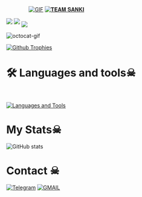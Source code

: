  ㅤ ㅤ ㅤㅤ[![GIF](https://github.com/Teamsanki/Teamsanki/blob/main/Teamsanki.gif)](https://github.com/Teamsanki)
   [![𝐓𝐄𝐀𝐌 𝐒𝐀𝐍𝐊𝐈](https://github-stats-alpha.vercel.app/api?username=Teamsanki "Teamsanki")](https://github-stats-alpha.vercel.app/api?username=Teamsanki "Teamsanki")
                                                          
  
<img src="https://readme-typing-svg.herokuapp.com?color=00FF00&width=420&lines=💀+𝐓𝐇𝐄+𝐓𝐄𝐀𝐌+𝐒𝐀𝐍𝐊𝐈+☠️">

<img src="https://readme-typing-svg.herokuapp.com?color=00FF00&width=420&lines=💀+ʙ-ᴛᴇᴄʜ+ᴄꜱᴇ+ꜱᴛᴜᴅᴇɴᴛ+\n—————————————\n+ᴘʏᴛʜᴏɴ+ᴊᴀᴠᴀ+𝗛𝗧𝗠𝗟+\n—————————————\n+20+ʏᴇᴀʀꜱ+ᴏʟᴅ\n+—————————————\n+ᴛʀᴀɢᴇᴛ+ᴀᴘᴘ+ᴅᴇᴠᴇʟᴏᴘᴍᴇɴᴛ\n+————————————————-\n+☠️">

<!--
**Teamsanki/Teamsanki** is a ✨ _special_ ✨ repository because its `README.md` (this file) appears on your GitHub profile.



<p align="center">
    <b>ᴠɪsɪᴛᴏʀs</b><br>
 -->    <img align="middle" src="https://profile-counter.glitch.me/Teamsanki/count.svg" />
</p>
<!---
Teamsanki/Teamsanki is a ✨ special ✨ repository because its `README.md` (this file) appears on your GitHub profile.
You can click the Preview link to take a look at your changes.
--->


<img src="https://octodex.github.com/images/daftpunktocat-thomas.gif" id="octocat" alt="octocat-gif" />





  [![Github Trophies](https://github-profile-trophy.vercel.app/?username=Teamsanki&theme=transparent&no-bg=true&margin-w=15&margin-h=10&row=1&column=6&count_private=true)](https://Teamsanki.me)
  

# 🛠️ Languages and tools☠︎︎
</br>

[![Languages and Tools](https://skillicons.dev/icons?i=androidstudio,bash,vscode,docker,git,github,linux,heroku,arduino,redis,mongodb,java,html,py,c,ts,js,deno,flutter,fastapi&perline=10)](https://Teamsanki.me)



# My Stats☠︎︎
![ GitHub stats](https://github-readme-stats.vercel.app/api?username=Teamsanki&show_icons=true&theme=radical)

# Contact ☠︎︎
<a href="https://t.me/cyberTeamsanki"><img title="Telegram" src="https://img.shields.io/badge/Telegram-%23000000.svg?&style=for-the-badge&logo=telegram&logoColor=61DAFB"></a>
<a href="https://mail.google.com/mail/?view=cm&fs=1&to=schoudhary11256@gmail.com"><img title="GMAIL" src="https://img.shields.io/badge/Gmail-D14836?style=for-the-badge&logo=gmail&logoColor=white"></a>
